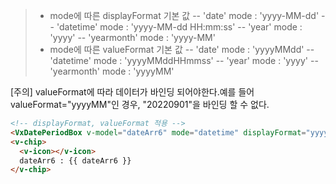 > - mode에 따른 displayFormat 기본 값
> -- 'date' mode : 'yyyy-MM-dd'
> -- 'datetime' mode : 'yyyy-MM-dd HH:mm:ss'
> -- 'year' mode : 'yyyy'
> -- 'yearmonth' mode : 'yyyy-MM'
> - mode에 따른 valueFormat 기본 값
> -- 'date' mode : 'yyyyMMdd'
> -- 'datetime' mode : 'yyyyMMddHHmmss'
> -- 'year' mode : 'yyyy'
> -- 'yearmonth' mode : 'yyyyMM'

[주의] valueFormat에 따라 데이터가 바인딩 되어야한다.예를 들어 valueFormat="yyyyMM"인 경우, "20220901"을 바인딩 할 수 없다.

```html
<!-- displayFormat, valueFormat 적용 -->
<VxDatePeriodBox v-model="dateArr6" mode="datetime" displayFormat="yyyy-MM" valueFormat="yyyyMMddHHmm" />
<v-chip>
  <v-icon></v-icon>
  dateArr6 : {{ dateArr6 }}
</v-chip>
```
